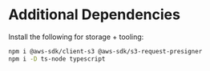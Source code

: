 # Additional Dependencies

Install the following for storage + tooling:
```bash
npm i @aws-sdk/client-s3 @aws-sdk/s3-request-presigner
npm i -D ts-node typescript
```
